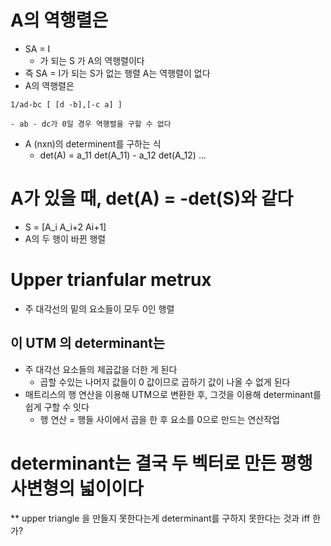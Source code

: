 # A의 역행렬은
- SA = I
	- 가 되는 S 가 A의 역행렬이다
- 즉 SA = I가 되는 S가 없는 행렬 A는 역행렬이 없다
- A의 역행렬은
```
1/ad-bc [ [d -b],[-c a] ] 
```
	- ab - dc가 0일 경우 역행렬을 구할 수 없다
- A (nxn)의 determinent를 구하는 식
	- det(A) = a_11 det(A_11) - a_12 det(A_12) ...


# A가 있을 때, det(A) = -det(S)와 같다
- S = [A_i A_i+2 Ai+1]
- A의 두 행이 바뀐 행렬

# Upper trianfular metrux
- 주 대각선의 밑의 요소들이 모두 0인 행렬

## 이 UTM 의 determinant는 
- 주 대각선 요소들의 제곱값을 더한 게 된다
	- 곱할 수있는 나머지 값들이 0 값이므로 곱하기 값이 나올 수 없게 된다
- 매트리스의 행 연산을 이용해 UTM으로 변환한 후, 그것을 이용해 determinant를 쉽게 구할 수 잇다
	- 행 연산 = 행들 사이에서 곱을 한 후 요소를 0으로 만드는 연산작업


# determinant는 결국 두 벡터로 만든 평행사변형의 넓이이다

** upper triangle 을 만들지 못한다는게 determinant를 구하지 못한다는 것과 iff 한가?